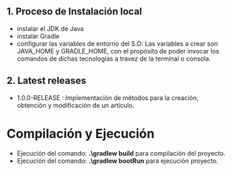 ## 1. Proceso de Instalación local
- instalar el JDK de Java
- instalar Gradle
- configurar las variables de entorno del S.O: Las variables a crear son JAVA_HOME y GRADLE_HOME, con el propósito de poder invocar los comandos de dichas tecnologías a travez de la terminal o consola.

## 2. Latest releases
- 1.0.0-RELEASE : Implementación de métodos para la creación, obtención y modificación de un artículo.

# Compilación y Ejecución
- Ejecución del comando: **.\gradlew build** para compilación del proyecto.
- Ejecución del comando: **.\gradlew bootRun** para ejecución proyecto.
